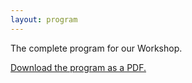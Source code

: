 ```yaml
---
layout: program
---
```


The complete program for our Workshop.

<a href="/assets/images/backtothefuture_schedule.pdf" download>
  Download the program as a PDF.
</a>